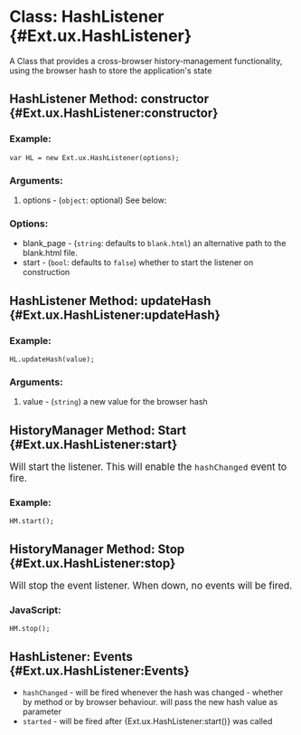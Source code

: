 Class: HashListener {#Ext.ux.HashListener}
==========================================
A Class that provides a cross-browser history-management functionality, using the browser hash to store the application's state

HashListener Method: constructor {#Ext.ux.HashListener:constructor}
---------------------------------
### Example:

	var HL = new Ext.ux.HashListener(options);

### Arguments:

1. options - (`object`: optional) See below:

### Options:

* blank_page - (`string`: defaults to `blank.html`) an alternative path to the blank.html file. 
* start - (`bool`: defaults to `false`) whether to start the listener on construction

HashListener Method: updateHash {#Ext.ux.HashListener:updateHash}
--------------------------------
### Example:

	HL.updateHash(value);
	
### Arguments:

1. value - (`string`) a new value for the browser hash

HistoryManager Method: Start {#Ext.ux.HashListener:start}
----------------------------
<big>Will start the listener. This will enable the `hashChanged` event to fire.</big>

### Example:

	HM.start();

HistoryManager Method: Stop {#Ext.ux.HashListener:stop}
---------------------------
<big>Will stop the event listener. When down, no events will be fired.</big>

### JavaScript:

	HM.stop();


HashListener: Events {#Ext.ux.HashListener:Events}
--------
  * `hashChanged` - will be fired whenever the hash was changed - whether by method or by browser behaviour. will pass the new hash value as parameter 
  * `started` - will be fired after {Ext.ux.HashListener:start()} was called